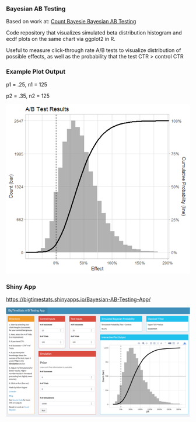 ### Bayesian AB Testing

Based on work at: <a href="https://www.countbayesie.com/blog/2015/4/25/bayesian-ab-testing" target="_blank">Count Bayesie Bayesian AB Testing</a>  

Code repository that visualizes simulated beta distribution histogram and ecdf plots on the same chart via ggplot2 in R.

Useful to measure click-through rate A/B tests to visualize distribution of possible effects, as well as the probability that the test CTR > control CTR

### Example Plot Output

p1 = .25,
n1 = 125

p2 = .35,
n2 = 125

![Sample Plot](Rplot.png)

### Shiny App

https://bigtimestats.shinyapps.io/Bayesian-AB-Testing-App/

![Shiny](ShinyApp.png)




